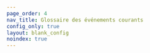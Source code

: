 ```yaml
---
page_order: 4
nav_title: Glossaire des événements courants
config_only: true
layout: blank_config
noindex: true
---
```


